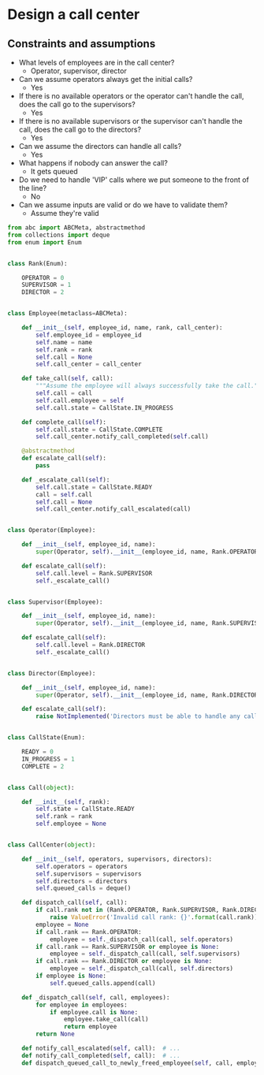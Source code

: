# Design a call center

## Constraints and assumptions

- What levels of employees are in the call center?
  - Operator, supervisor, director
- Can we assume operators always get the initial calls?
  - Yes
- If there is no available operators or the operator can't handle the call, does the call go to the supervisors?
  - Yes
- If there is no available supervisors or the supervisor can't handle the call, does the call go to the directors?
  - Yes
- Can we assume the directors can handle all calls?
  - Yes
- What happens if nobody can answer the call?
  - It gets queued
- Do we need to handle 'VIP' calls where we put someone to the front of the line?
  - No
- Can we assume inputs are valid or do we have to validate them?
  - Assume they're valid

```python
from abc import ABCMeta, abstractmethod
from collections import deque
from enum import Enum


class Rank(Enum):

    OPERATOR = 0
    SUPERVISOR = 1
    DIRECTOR = 2


class Employee(metaclass=ABCMeta):

    def __init__(self, employee_id, name, rank, call_center):
        self.employee_id = employee_id
        self.name = name
        self.rank = rank
        self.call = None
        self.call_center = call_center

    def take_call(self, call):
        """Assume the employee will always successfully take the call."""
        self.call = call
        self.call.employee = self
        self.call.state = CallState.IN_PROGRESS

    def complete_call(self):
        self.call.state = CallState.COMPLETE
        self.call_center.notify_call_completed(self.call)

    @abstractmethod
    def escalate_call(self):
        pass

    def _escalate_call(self):
        self.call.state = CallState.READY
        call = self.call
        self.call = None
        self.call_center.notify_call_escalated(call)


class Operator(Employee):

    def __init__(self, employee_id, name):
        super(Operator, self).__init__(employee_id, name, Rank.OPERATOR)

    def escalate_call(self):
        self.call.level = Rank.SUPERVISOR
        self._escalate_call()


class Supervisor(Employee):

    def __init__(self, employee_id, name):
        super(Operator, self).__init__(employee_id, name, Rank.SUPERVISOR)

    def escalate_call(self):
        self.call.level = Rank.DIRECTOR
        self._escalate_call()


class Director(Employee):

    def __init__(self, employee_id, name):
        super(Operator, self).__init__(employee_id, name, Rank.DIRECTOR)

    def escalate_call(self):
        raise NotImplemented('Directors must be able to handle any call')


class CallState(Enum):

    READY = 0
    IN_PROGRESS = 1
    COMPLETE = 2


class Call(object):

    def __init__(self, rank):
        self.state = CallState.READY
        self.rank = rank
        self.employee = None


class CallCenter(object):

    def __init__(self, operators, supervisors, directors):
        self.operators = operators
        self.supervisors = supervisors
        self.directors = directors
        self.queued_calls = deque()

    def dispatch_call(self, call):
        if call.rank not in (Rank.OPERATOR, Rank.SUPERVISOR, Rank.DIRECTOR):
            raise ValueError('Invalid call rank: {}'.format(call.rank))
        employee = None
        if call.rank == Rank.OPERATOR:
            employee = self._dispatch_call(call, self.operators)
        if call.rank == Rank.SUPERVISOR or employee is None:
            employee = self._dispatch_call(call, self.supervisors)
        if call.rank == Rank.DIRECTOR or employee is None:
            employee = self._dispatch_call(call, self.directors)
        if employee is None:
            self.queued_calls.append(call)

    def _dispatch_call(self, call, employees):
        for employee in employees:
            if employee.call is None:
                employee.take_call(call)
                return employee
        return None

    def notify_call_escalated(self, call):  # ...
    def notify_call_completed(self, call):  # ...
    def dispatch_queued_call_to_newly_freed_employee(self, call, employee):  # ...
```
